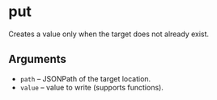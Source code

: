 # put

Creates a value only when the target does not already exist.

## Arguments
- `path` – JSONPath of the target location.
- `value` – value to write (supports functions).
